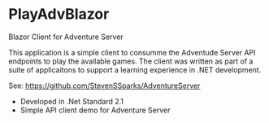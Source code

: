 # PlayAdvBlazor
Blazor Client for Adventure Server

This application is a simple client to consumme the Adventude Server API 
endpoints to play the available games. The client was written as part of 
a suite of applicaitons to support a learning experience in .NET development.

See: https://github.com/StevenSSparks/AdventureServer

* Developed in .Net Standard 2.1
* Simple API client demo for Adventure Server 

